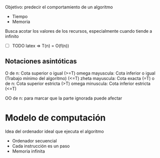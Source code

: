 Objetivo: predecir el comportamiento de un algoritmo
- Tiempo
- Memoria

Busca acotar los valores de los recursos, especialmente cuando tiende a infinito
- [ ] TODO latex
=> T(n) = O(f(n))


## Notaciones asintóticas

O de n: Cota superior o igual (>=T)
omega mayuscula: Cota inferior o igual (Trabajo mínimo del algoritmo) (<=T)
zheta mayuscula: Cota exacta (=T)
o de n: Cota superior estricta (>T)
omega minuscula: Cota inferior estricta (<=T)

OO de n: para marcar que la parte ignorada puede afectar

# Modelo de computación
Idea del ordenador ideal que ejecuta el algoritmo
- Ordenador secuencial
- Cada instrucción es un paso
- Memoria infinita
